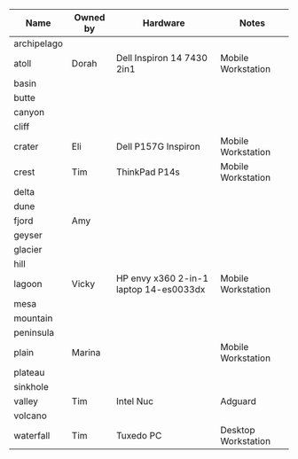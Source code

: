 Name | Owned by | Hardware | Notes
-----|----------|---------|--------
archipelago | | |
atoll  | Dorah | Dell Inspiron 14 7430 2in1  | Mobile Workstation 
basin | | | 
butte | || 
canyon | ||
cliff | ||
crater  | Eli |Dell P157G Inspiron | Mobile Workstation
crest  | Tim  | ThinkPad P14s | Mobile Workstation
delta | ||
dune | ||
fjord |Amy ||
geyser | ||
glacier | ||
hill | ||
lagoon |Vicky| HP envy x360 2-in-1 laptop 14-es0033dx  | Mobile Workstation
mesa | ||
mountain | ||
peninsula | ||
plain | Marina || Mobile Workstation
plateau | ||
sinkhole | ||
valley | Tim | Intel Nuc | Adguard |
volcano | | |
waterfall | Tim | Tuxedo PC | Desktop Workstation 
